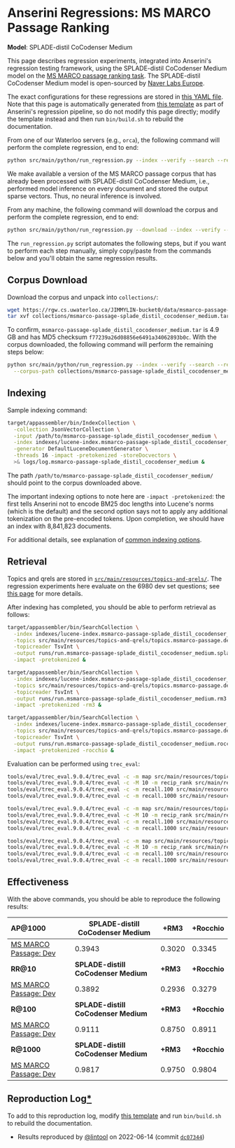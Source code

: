 # Anserini Regressions: MS MARCO Passage Ranking

**Model**: SPLADE-distil CoCodenser Medium

This page describes regression experiments, integrated into Anserini's regression testing framework, using the SPLADE-distil CoCodenser Medium model on the [MS MARCO passage ranking task](https://github.com/microsoft/MSMARCO-Passage-Ranking).
The SPLADE-distil CoCodenser Medium model is open-sourced by [Naver Labs Europe](https://europe.naverlabs.com/research/machine-learning-and-optimization/splade-models).

The exact configurations for these regressions are stored in [this YAML file](../src/main/resources/regression/msmarco-passage-splade-distil-cocodenser-medium.yaml).
Note that this page is automatically generated from [this template](../src/main/resources/docgen/templates/msmarco-passage-splade-distil-cocodenser-medium.template) as part of Anserini's regression pipeline, so do not modify this page directly; modify the template instead and then run `bin/build.sh` to rebuild the documentation.

From one of our Waterloo servers (e.g., `orca`), the following command will perform the complete regression, end to end:

```bash
python src/main/python/run_regression.py --index --verify --search --regression msmarco-passage-splade-distil-cocodenser-medium
```

We make available a version of the MS MARCO passage corpus that has already been processed with SPLADE-distil CoCodenser Medium, i.e., performed model inference on every document and stored the output sparse vectors.
Thus, no neural inference is involved.

From any machine, the following command will download the corpus and perform the complete regression, end to end:

```bash
python src/main/python/run_regression.py --download --index --verify --search --regression msmarco-passage-splade-distil-cocodenser-medium
```

The `run_regression.py` script automates the following steps, but if you want to perform each step manually, simply copy/paste from the commands below and you'll obtain the same regression results.

## Corpus Download

Download the corpus and unpack into `collections/`:

```bash
wget https://rgw.cs.uwaterloo.ca/JIMMYLIN-bucket0/data/msmarco-passage-splade_distil_cocodenser_medium.tar -P collections/
tar xvf collections/msmarco-passage-splade_distil_cocodenser_medium.tar -C collections/
```

To confirm, `msmarco-passage-splade_distil_cocodenser_medium.tar` is 4.9 GB and has MD5 checksum `f77239a26d08856e6491a34062893b0c`.
With the corpus downloaded, the following command will perform the remaining steps below:

```bash
python src/main/python/run_regression.py --index --verify --search --regression msmarco-passage-splade-distil-cocodenser-medium \
  --corpus-path collections/msmarco-passage-splade_distil_cocodenser_medium
```

## Indexing

Sample indexing command:

```bash
target/appassembler/bin/IndexCollection \
  -collection JsonVectorCollection \
  -input /path/to/msmarco-passage-splade_distil_cocodenser_medium \
  -index indexes/lucene-index.msmarco-passage-splade_distil_cocodenser_medium/ \
  -generator DefaultLuceneDocumentGenerator \
  -threads 16 -impact -pretokenized -storeDocvectors \
  >& logs/log.msmarco-passage-splade_distil_cocodenser_medium &
```

The path `/path/to/msmarco-passage-splade_distil_cocodenser_medium/` should point to the corpus downloaded above.

The important indexing options to note here are `-impact -pretokenized`: the first tells Anserini not to encode BM25 doc lengths into Lucene's norms (which is the default) and the second option says not to apply any additional tokenization on the pre-encoded tokens.
Upon completion, we should have an index with 8,841,823 documents.

For additional details, see explanation of [common indexing options](common-indexing-options.md).

## Retrieval

Topics and qrels are stored in [`src/main/resources/topics-and-qrels/`](../src/main/resources/topics-and-qrels/).
The regression experiments here evaluate on the 6980 dev set questions; see [this page](experiments-msmarco-passage.md) for more details.

After indexing has completed, you should be able to perform retrieval as follows:

```bash
target/appassembler/bin/SearchCollection \
  -index indexes/lucene-index.msmarco-passage-splade_distil_cocodenser_medium/ \
  -topics src/main/resources/topics-and-qrels/topics.msmarco-passage.dev-subset.splade_distil_cocodenser_medium.tsv.gz \
  -topicreader TsvInt \
  -output runs/run.msmarco-passage-splade_distil_cocodenser_medium.splade_distil_cocodenser_medium.topics.msmarco-passage.dev-subset.splade_distil_cocodenser_medium.txt \
  -impact -pretokenized &

target/appassembler/bin/SearchCollection \
  -index indexes/lucene-index.msmarco-passage-splade_distil_cocodenser_medium/ \
  -topics src/main/resources/topics-and-qrels/topics.msmarco-passage.dev-subset.splade_distil_cocodenser_medium.tsv.gz \
  -topicreader TsvInt \
  -output runs/run.msmarco-passage-splade_distil_cocodenser_medium.rm3.topics.msmarco-passage.dev-subset.splade_distil_cocodenser_medium.txt \
  -impact -pretokenized -rm3 &

target/appassembler/bin/SearchCollection \
  -index indexes/lucene-index.msmarco-passage-splade_distil_cocodenser_medium/ \
  -topics src/main/resources/topics-and-qrels/topics.msmarco-passage.dev-subset.splade_distil_cocodenser_medium.tsv.gz \
  -topicreader TsvInt \
  -output runs/run.msmarco-passage-splade_distil_cocodenser_medium.rocchio.topics.msmarco-passage.dev-subset.splade_distil_cocodenser_medium.txt \
  -impact -pretokenized -rocchio &
```

Evaluation can be performed using `trec_eval`:

```bash
tools/eval/trec_eval.9.0.4/trec_eval -c -m map src/main/resources/topics-and-qrels/qrels.msmarco-passage.dev-subset.txt runs/run.msmarco-passage-splade_distil_cocodenser_medium.splade_distil_cocodenser_medium.topics.msmarco-passage.dev-subset.splade_distil_cocodenser_medium.txt
tools/eval/trec_eval.9.0.4/trec_eval -c -M 10 -m recip_rank src/main/resources/topics-and-qrels/qrels.msmarco-passage.dev-subset.txt runs/run.msmarco-passage-splade_distil_cocodenser_medium.splade_distil_cocodenser_medium.topics.msmarco-passage.dev-subset.splade_distil_cocodenser_medium.txt
tools/eval/trec_eval.9.0.4/trec_eval -c -m recall.100 src/main/resources/topics-and-qrels/qrels.msmarco-passage.dev-subset.txt runs/run.msmarco-passage-splade_distil_cocodenser_medium.splade_distil_cocodenser_medium.topics.msmarco-passage.dev-subset.splade_distil_cocodenser_medium.txt
tools/eval/trec_eval.9.0.4/trec_eval -c -m recall.1000 src/main/resources/topics-and-qrels/qrels.msmarco-passage.dev-subset.txt runs/run.msmarco-passage-splade_distil_cocodenser_medium.splade_distil_cocodenser_medium.topics.msmarco-passage.dev-subset.splade_distil_cocodenser_medium.txt

tools/eval/trec_eval.9.0.4/trec_eval -c -m map src/main/resources/topics-and-qrels/qrels.msmarco-passage.dev-subset.txt runs/run.msmarco-passage-splade_distil_cocodenser_medium.rm3.topics.msmarco-passage.dev-subset.splade_distil_cocodenser_medium.txt
tools/eval/trec_eval.9.0.4/trec_eval -c -M 10 -m recip_rank src/main/resources/topics-and-qrels/qrels.msmarco-passage.dev-subset.txt runs/run.msmarco-passage-splade_distil_cocodenser_medium.rm3.topics.msmarco-passage.dev-subset.splade_distil_cocodenser_medium.txt
tools/eval/trec_eval.9.0.4/trec_eval -c -m recall.100 src/main/resources/topics-and-qrels/qrels.msmarco-passage.dev-subset.txt runs/run.msmarco-passage-splade_distil_cocodenser_medium.rm3.topics.msmarco-passage.dev-subset.splade_distil_cocodenser_medium.txt
tools/eval/trec_eval.9.0.4/trec_eval -c -m recall.1000 src/main/resources/topics-and-qrels/qrels.msmarco-passage.dev-subset.txt runs/run.msmarco-passage-splade_distil_cocodenser_medium.rm3.topics.msmarco-passage.dev-subset.splade_distil_cocodenser_medium.txt

tools/eval/trec_eval.9.0.4/trec_eval -c -m map src/main/resources/topics-and-qrels/qrels.msmarco-passage.dev-subset.txt runs/run.msmarco-passage-splade_distil_cocodenser_medium.rocchio.topics.msmarco-passage.dev-subset.splade_distil_cocodenser_medium.txt
tools/eval/trec_eval.9.0.4/trec_eval -c -M 10 -m recip_rank src/main/resources/topics-and-qrels/qrels.msmarco-passage.dev-subset.txt runs/run.msmarco-passage-splade_distil_cocodenser_medium.rocchio.topics.msmarco-passage.dev-subset.splade_distil_cocodenser_medium.txt
tools/eval/trec_eval.9.0.4/trec_eval -c -m recall.100 src/main/resources/topics-and-qrels/qrels.msmarco-passage.dev-subset.txt runs/run.msmarco-passage-splade_distil_cocodenser_medium.rocchio.topics.msmarco-passage.dev-subset.splade_distil_cocodenser_medium.txt
tools/eval/trec_eval.9.0.4/trec_eval -c -m recall.1000 src/main/resources/topics-and-qrels/qrels.msmarco-passage.dev-subset.txt runs/run.msmarco-passage-splade_distil_cocodenser_medium.rocchio.topics.msmarco-passage.dev-subset.splade_distil_cocodenser_medium.txt
```

## Effectiveness

With the above commands, you should be able to reproduce the following results:

| **AP@1000**                                                                                                  | **SPLADE-distill CoCodenser Medium**| **+RM3**  | **+Rocchio**|
|:-------------------------------------------------------------------------------------------------------------|-----------|-----------|-----------|
| [MS MARCO Passage: Dev](https://github.com/microsoft/MSMARCO-Passage-Ranking)                                | 0.3943    | 0.3020    | 0.3345    |
| **RR@10**                                                                                                    | **SPLADE-distill CoCodenser Medium**| **+RM3**  | **+Rocchio**|
| [MS MARCO Passage: Dev](https://github.com/microsoft/MSMARCO-Passage-Ranking)                                | 0.3892    | 0.2936    | 0.3279    |
| **R@100**                                                                                                    | **SPLADE-distill CoCodenser Medium**| **+RM3**  | **+Rocchio**|
| [MS MARCO Passage: Dev](https://github.com/microsoft/MSMARCO-Passage-Ranking)                                | 0.9111    | 0.8750    | 0.8911    |
| **R@1000**                                                                                                   | **SPLADE-distill CoCodenser Medium**| **+RM3**  | **+Rocchio**|
| [MS MARCO Passage: Dev](https://github.com/microsoft/MSMARCO-Passage-Ranking)                                | 0.9817    | 0.9750    | 0.9804    |

## Reproduction Log[*](reproducibility.md)

To add to this reproduction log, modify [this template](../src/main/resources/docgen/templates/msmarco-passage-splade-distil-cocodenser-medium.template) and run `bin/build.sh` to rebuild the documentation.

+ Results reproduced by [@lintool](https://github.com/lintool) on 2022-06-14 (commit [`dc07344`](https://github.com/castorini/anserini/commit/dc073447c8a0c07b53d979c49bf1e2e018200508))
